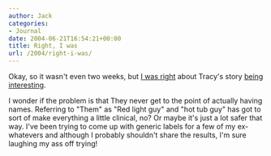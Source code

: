 ```yaml
---
author: Jack
categories:
- Journal
date: 2004-06-21T16:54:21+00:00
title: Right, I was
url: /2004/right-i-was/
---
```


Okay, so it wasn't even two weeks, but [I was right][1] about Tracy's story [being interesting][2].

I wonder if the problem is that They never get to the point of actually having names. Referring to "Them" as "Red light guy" and "hot tub guy" has got to sort of make everything a little clinical, no? Or maybe it's just a lot safer that way. I've been trying to come up with generic labels for a few of my ex-whatevers and although I probably shouldn't share the results, I'm sure laughing my ass off trying!

 [1]: http://jackbaty.com/article/711
 [2]: http://www.sistercat.com/archives/001135.php